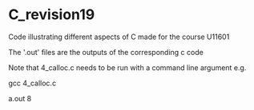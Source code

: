 # C_revision19
Code illustrating different aspects of C made for the course U11601 

The '.out' files are the outputs of the corresponding c code

Note that 4_calloc.c needs to be run with a command line argument
e.g.

gcc 4_calloc.c

a.out 8
